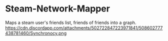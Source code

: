 # Steam-Network-Mapper
Maps a steam user's friends list, friends of friends into a graph.
https://cdn.discordapp.com/attachments/502722847223971841/508602777438781460/Synchronocy.png
